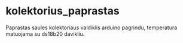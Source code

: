 kolektorius_paprastas
=====================

Paprastas saules kolektoriaus valdiklis arduino pagrindu, temperatura matuojama su ds18b20 davikliu.

